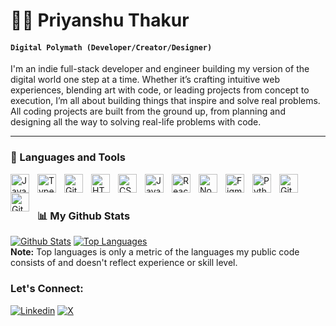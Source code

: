 # 🏄‍♂️ Priyanshu Thakur 

#### **`Digital Polymath (Developer/Creator/Designer)`**

I'm an indie full-stack developer and engineer building my version of the digital world one step at a time. Whether it’s crafting intuitive web experiences, blending art with code, or leading projects from concept to execution, I’m all about building things that inspire and solve real problems. All coding projects are built from the ground up, from planning and designing all the way to solving real-life problems with code. 

---

### 🧰 Languages and Tools

<img align="left" alt="Java" width="30px" style="padding-right:10px;" src="https://cdn.jsdelivr.net/gh/devicons/devicon/icons/java/java-original.svg"/>
<img align="left" alt="TypeScript" width="30px" style="padding-right:10px;" src="https://cdn.jsdelivr.net/gh/devicons/devicon/icons/typescript/typescript-plain.svg" />
<img align="left" alt="Git" width="30px" style="padding-right:10px;" src="https://cdn.jsdelivr.net/gh/devicons/devicon/icons/git/git-original.svg" />
<img align="left" alt="HTML" width="30px" style="padding-right:10px;" src="https://cdn.jsdelivr.net/gh/devicons/devicon/icons/html5/html5-plain.svg" />
<img align="left" alt="CSS" width="30px" style="padding-right:10px;" src="https://cdn.jsdelivr.net/gh/devicons/devicon/icons/css3/css3-plain.svg" />
<img align="left" alt="JavaScript" width="30px" style="padding-right:10px;" src="https://cdn.jsdelivr.net/gh/devicons/devicon/icons/javascript/javascript-plain.svg" />
<img align="left" alt="React" width="30px" style="padding-right:10px;" src="https://cdn.jsdelivr.net/gh/devicons/devicon/icons/react/react-original.svg" />
<img align="left" alt="NodeJS" width="30px" style="padding-right:10px;" src="https://cdn.jsdelivr.net/gh/devicons/devicon/icons/nodejs/nodejs-original.svg" />
<img align="left" alt="Figma" width="30px" style="padding-right:10px;" src="https://cdn.jsdelivr.net/gh/devicons/devicon@latest/icons/figma/figma-original.svg" />
<img align="left" alt="Python" width="30px" style="padding-right:10px;" src="https://cdn.jsdelivr.net/gh/devicons/devicon/icons/python/python-plain.svg" />
<img align="left" alt="GitHub" width="30px" style="padding-right:10px;" src="https://cdn.jsdelivr.net/gh/devicons/devicon/icons/github/github-original.svg" />
<img align="left" alt="GitHub" width="30px" style="padding-right:10px;" src="https://cdn.jsdelivr.net/gh/devicons/devicon@latest/icons/sqldeveloper/sqldeveloper-original.svg" />

<br/> 

#

### 📊 My Github Stats

   <a href="https://github.com/Priyanshu0912-readme-stats"><img alt="Github Stats" src="https://github-readme-stats.vercel.app/api?username=Priyanshu0912&show_icons=true&count_private=true&theme=react&hide_border=true&bg_color=0D1117" /></a>
   <a href="https://github.com/Priyanshu0912-readme-stats"><img alt="Top Languages" src="https://github-readme-stats.vercel.app/api/top-langs/?username=Priyanshu0912&langs_count=8&count_private=true&layout=compact&theme=react&hide_border=true&bg_color=0D1117" /></a>
<br/>
<b>Note:</b>  Top languages is only a metric of the languages my public code consists of and doesn't reflect experience or skill level.
<br/>


### Let's Connect: 
   <p align="left">
      <a href="www.linkedin.com/in/tpriyanshu">
         <img alt="Linkedin" title="Linkedin Profile" src="https://img.shields.io/badge/linkedin-%230077B5.svg?style=for-the-badge&logo=linkedin&logoColor=white"/></a>
      <a href="https://x.com/ProD3_G">
         <img alt="X" title="X" src="https://img.shields.io/badge/X-%23000000.svg?style=for-the-badge&logo=X&logoColor=white"/></a>
   </p>
